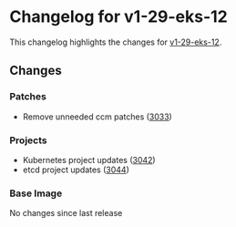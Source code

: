 # Changelog for v1-29-eks-12

This changelog highlights the changes for [v1-29-eks-12](https://github.com/aws/eks-distro/tree/v1-29-eks-12).

## Changes

### Patches
* Remove unneeded ccm patches ([3033](https://github.com/aws/eks-distro/pull/3033))

### Projects
* Kubernetes project updates ([3042](https://github.com/aws/eks-distro/pull/3042))
* etcd project updates ([3044](https://github.com/aws/eks-distro/pull/3044))

### Base Image
No changes since last release


